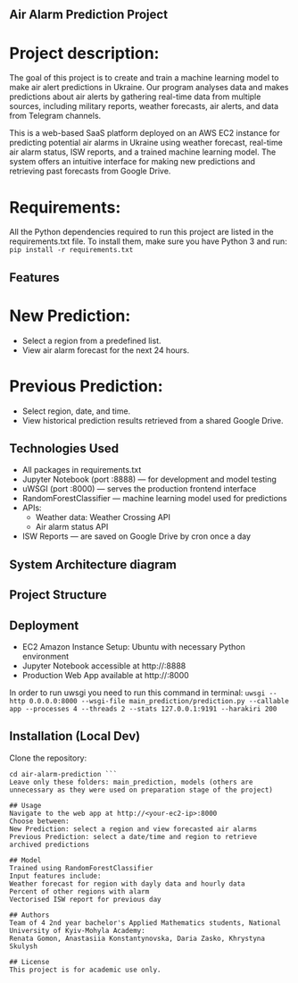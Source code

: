 ## Air Alarm Prediction Project
# Project description:
The goal of this project is to create and train a machine learning model to make air alert predictions in Ukraine. Our program analyses data and makes predictions about air alerts by gathering real-time data from multiple sources, including military reports, weather forecasts, air alerts, and data from Telegram channels.

This is a web-based SaaS platform deployed on an AWS EC2 instance for predicting potential air alarms in Ukraine using weather forecast, real-time air alarm status, ISW reports, and a trained machine learning model. The system offers an intuitive interface for making new predictions and retrieving past forecasts from Google Drive.

# Requirements:
All the Python dependencies required to run this project are listed in the requirements.txt file.
To install them, make sure you have Python 3 and run:
``` pip install -r requirements.txt ```


## Features
# New Prediction:
- Select a region from a predefined list.
- View air alarm forecast for the next 24 hours.
# Previous Prediction:
- Select region, date, and time.
- View historical prediction results retrieved from a shared Google Drive.


## Technologies Used
- All packages in requirements.txt
- Jupyter Notebook (port :8888) — for development and model testing
- uWSGI (port :8000) — serves the production frontend interface
- RandomForestClassifier — machine learning model used for predictions
- APIs:
  - Weather data: Weather Crossing API
  - Air alarm status API
- ISW Reports — are saved on Google Drive by cron once a day

## System Architecture diagram 

## Project Structure

## Deployment
- EC2 Amazon Instance Setup: Ubuntu with necessary Python environment
- Jupyter Notebook accessible at http://<your-ec2-ip>:8888
- Production Web App available at http://<your-ec2-ip>:8000

In order to run uwsgi you need to run this command in terminal:
``` uwsgi --http 0.0.0.0:8000 --wsgi-file main_prediction/prediction.py --callable app --processes 4 --threads 2 --stats 127.0.0.1:9191 --harakiri 200 ```


## Installation (Local Dev)
Clone the repository:
``` git clone https://github.com/yourusername/air-alarm-prediction.git
cd air-alarm-prediction ```
Leave only these folders: main_prediction, models (others are unnecessary as they were used on preparation stage of the project)

## Usage
Navigate to the web app at http://<your-ec2-ip>:8000
Choose between:
New Prediction: select a region and view forecasted air alarms
Previous Prediction: select a date/time and region to retrieve archived predictions

## Model
Trained using RandomForestClassifier
Input features include:
Weather forecast for region with dayly data and hourly data
Percent of other regions with alarm
Vectorised ISW report for previous day

## Authors
Team of 4 2nd year bachelor's Applied Mathematics students, National University of Kyiv-Mohyla Academy:
Renata Gomon, Anastasiia Konstantynovska, Daria Zasko, Khrystyna Skulysh

## License
This project is for academic use only.
